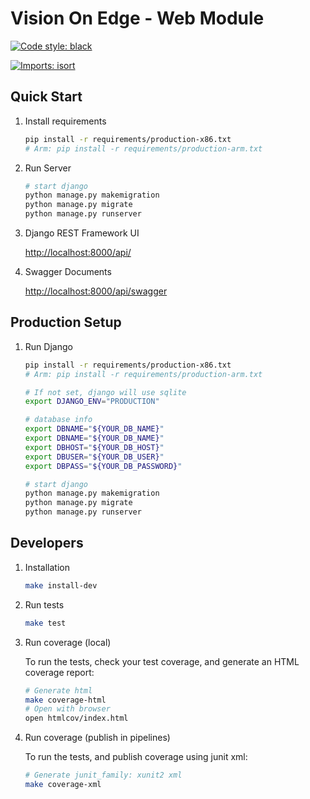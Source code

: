 # Vision On Edge - Web Module

[![Code style: black](https://img.shields.io/badge/code%20style-black-000000.svg)](https://github.com/psf/black)

[![Imports: isort](https://img.shields.io/badge/%20imports-isort-%231674b1?style=flat&labelColor=00000)](https://pycqa.github.io/isort/)

## Quick Start

1. Install requirements

   ```bash
   pip install -r requirements/production-x86.txt
   # Arm: pip install -r requirements/production-arm.txt
   ```

2. Run Server

   ```bash
   # start django
   python manage.py makemigration
   python manage.py migrate
   python manage.py runserver
   ```

3. Django REST Framework UI

   [http://localhost:8000/api/](http://localhost:8000/api/)

4. Swagger Documents

   [http://localhost:8000/api/swagger](http://localhost:8000/api/swagger)

## Production Setup

1. Run Django

   ```bash
   pip install -r requirements/production-x86.txt
   # Arm: pip install -r requirements/production-arm.txt

   # If not set, django will use sqlite
   export DJANGO_ENV="PRODUCTION"

   # database info
   export DBNAME="${YOUR_DB_NAME}"
   export DBNAME="${YOUR_DB_NAME}"
   export DBHOST="${YOUR_DB_HOST}"
   export DBUSER="${YOUR_DB_USER}"
   export DBPASS="${YOUR_DB_PASSWORD}"

   # start django
   python manage.py makemigration
   python manage.py migrate
   python manage.py runserver
   ```

## Developers

1. Installation

   ```bash
   make install-dev
   ```

2. Run tests

   ```bash
   make test
   ```

3. Run coverage (local)

   To run the tests, check your test coverage, and generate an HTML coverage report:

   ```bash
   # Generate html
   make coverage-html
   # Open with browser
   open htmlcov/index.html
   ```

4. Run coverage (publish in pipelines)

   To run the tests, and publish coverage using junit xml:

   ```bash
   # Generate junit_family: xunit2 xml
   make coverage-xml
   ```
